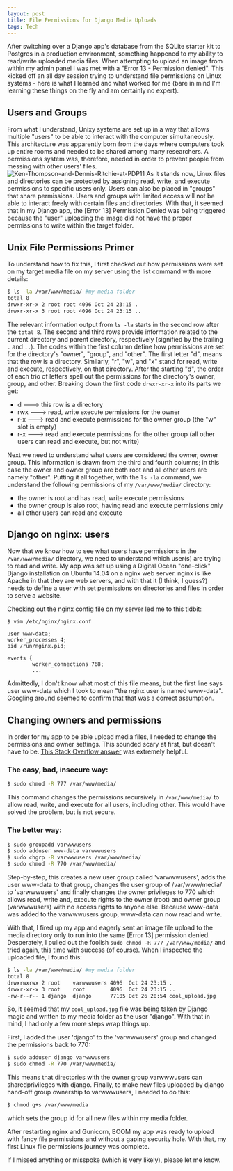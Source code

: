 ```yaml
---
layout: post
title: File Permissions for Django Media Uploads
tags: Tech
---
```


After switching over a Django app's database from the SQLite starter kit to Postgres in a production environment, something happened to my ability to read/write uploaded media files. When attempting to upload an image from within my admin panel I was met with a "Error 13 - Permission denied". This kicked off an all day session trying to understand file permissions on Linux systems - here is what I learned and what worked for me (bare in mind I'm learning these things on the fly and am certainly no expert).

## Users and Groups
From what I understand, Unixy systems are set up in a way that allows multiple "users" to be able to interact with the computer simultaneously. This architecture was apparently born from the days where computers took up entire rooms and needed to be shared among many researchers. A permissions system was, therefore, needed in order to prevent people from messing with other users' files.
![Ken-Thompson-and-Dennis-Ritchie-at-PDP11]({{site.baseurl}}/assets/img/Ken-Thompson-and-Dennis-Ritchie-at-PDP11.jpg)
As it stands now, Linux files and directories can be protected by assigning read, write, and execute permissions to specific users only. Users can also be placed in "groups" that share permissions. Users and groups with limited access will not be able to interact freely with certain files and directories. With that, it seemed that in my Django app, the [Error 13] Permission Denied was being triggered because the "user" uploading the image did not have the proper permissions to write within the target folder.

## Unix File Permissions Primer
To understand how to fix this, I first checked out how permissions were set on my target media file on my server using the list command with more details:

```bash
$ ls -la /var/www/media/ #my media folder
total 8
drwxr-xr-x 2 root root 4096 Oct 24 23:15 .
drwxr-xr-x 3 root root 4096 Oct 24 23:15 ..
```

The relevant information output from `ls -la` starts in the second row after the `total 8`. The second and third rows provide information related to the current directory and parent directory, respectively (signified by the trailing `.` and `..`). The codes within the first column define how permissions are set for the directory's "owner", "group", and "other". The first letter "d", means that the row is a directory. Similarly, "r", "w", and "x" stand for read, write and execute, respectively, on that directory. After the starting "d", the order of each trio of letters spell out the permissions for the directory's owner, group, and other. Breaking down the first code `drwxr-xr-x` into its parts we get:

- d ---> this row is a directory
- rwx ---> read, write execute permissions for the owner
- r-x ---> read and execute permissions for the owner group (the "w" slot is empty)
- r-x ---> read and execute permissions for the other group (all other users can read and execute, but not write)


Next we need to understand what users are considered the owner, owner group. This information is drawn from the third and fourth columns; in this case the owner and owner group are both root and all other users are namely "other". Putting it all together, with the `ls -la` command, we understand the following permissions of my `/var/www/media/` directory:

- the owner is root and has read, write execute permissions
- the owner group is also root, having read and execute permissions only
- all other users can read and execute

## Django on nginx: users   
Now that we know how to see what users have permissions in the `/var/www/media/` directory, we need to understand which user(s) are trying to read and write. My app was set up using a Digital Ocean "one-click" Django installation on Ubuntu 14.04 on a nginx web server. nginx is like Apache in that they are web servers, and with that it (I think, I guess?) needs to define a user with set permissions on directories and files in order to serve a website.

Checking out the nginx config file on my server led me to this tidbit:

```
$ vim /etc/nginx/nginx.conf

user www-data;
worker_processes 4;
pid /run/nginx.pid;

events {
        worker_connections 768;
        ...
```

Admittedly, I don't know what most of this file means, but the first line says user www-data which I took to mean "the nginx user is named www-data". Googling around seemed to confirm that that was a correct assumption.

## Changing owners and permissions
In order for my app to be able upload media files, I needed to change the permissions and owner settings. This sounded scary at first, but doesn't have to be. [This Stack Overflow answer](http://stackoverflow.com/questions/21797372/django-errno-13-permission-denied-var-www-media-animals-user-uploads?answertab=votes#answer-21797786) was extremely helpful.  

### The easy, bad, insecure way:
```bash
$ sudo chmod -R 777 /var/www/media/
```

This command changes the permissions recursively in `/var/www/media/` to allow read, write, and execute for all users, including other. This would have solved the problem, but is not secure.

### The better way:
```bash
$ sudo groupadd varwwwusers
$ sudo adduser www-data varwwwusers
$ sudo chgrp -R varwwwusers /var/www/media/
$ sudo chmod -R 770 /var/www/media/
```

Step-by-step, this creates a new user group called 'varwwwusers', adds the user www-data to that group, changes the user group of /var/www/media/ to 'varwwwusers' and finally changes the owner privileges to 770 which allows read, write and, execute rights to the owner (root) and owner group (varwwwusers) with no access rights to anyone else. Because www-data was added to the varwwwusers group, www-data can now read and write.

With that, I fired up my app and eagerly sent an image file upload to the media directory only to run into the same [Error 13] permission denied. Desperately, I pulled out the foolish `sudo chmod -R 777 /var/www/media/` and tried again, this time with success (of course). When I inspected the uploaded file, I found this:

```bash
$ ls -la /var/www/media/ #my media folder
total 8
drwxrwxrwx 2 root    varwwwusers 4096  Oct 24 23:15 .
drwxr-xr-x 3 root    root        4096  Oct 24 23:15 ..
-rw-r--r-- 1 django  django      77105 Oct 26 20:54 cool_upload.jpg
```

So, it seemed that my `cool_upload.jpg` file was being taken by Django magic and written to my media folder as the user "django". With that in mind, I had only a few more steps wrap things up.

First, I added the user 'django' to the 'varwwwusers' group and changed the permissions back to 770:

```bash
$ sudo adduser django varwwwusers
$ sudo chmod -R 770 /var/www/media/
```

This means that directories with the owner group varwwwusers can sharedprivileges with django.
Finally, to make new files uploaded by django hand-off group ownership to varwwwusers, I needed to do this:

```bash
$ chmod g+s /var/www/media
```

which sets the group id for all new files within my media folder.

After restarting nginx and Gunicorn, BOOM my app was ready to upload with fancy file permissions and without a gaping security hole. With that, my first Linux file permissions journey was complete.

If I missed anything or misspoke (which is very likely), please let me know.
